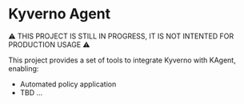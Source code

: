 # Kyverno Agent

:warning: THIS PROJECT IS STILL IN PROGRESS, IT IS NOT INTENTED FOR PRODUCTION USAGE :warning:

This project provides a set of tools to integrate Kyverno with KAgent, enabling:
 - Automated policy application 
 - TBD ...


